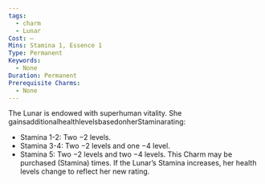 ```yaml
---
tags:
  - charm
  - Lunar
Cost: —
Mins: Stamina 1, Essence 1
Type: Permanent
Keywords:
  - None
Duration: Permanent
Prerequisite Charms:
  - None
---
```

The Lunar is endowed with superhuman vitality. She gainsadditionalhealthlevelsbasedonherStaminarating: 
-  Stamina 1-2: Two −2 levels. 
-  Stamina 3-4: Two −2 levels and one −4 level. 
-  Stamina 5: Two −2 levels and two −4 levels. This Charm may be purchased (Stamina) times. If the Lunar’s Stamina increases, her health levels change to reflect her new rating.